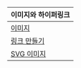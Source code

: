 | 이미지와 하이퍼링크 |
|----|
| [이미지](02-1/README.md) |
| [링크 만들기](02-2/README.md) |
| [SVG 이미지](02-3/README.md) |
